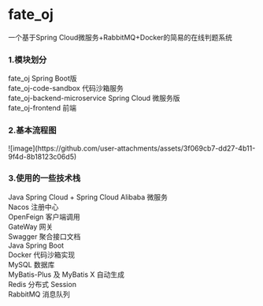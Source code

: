 # fate_oj
一个基于Spring Cloud微服务+RabbitMQ+Docker的简易的在线判题系统

<h3>1.模块划分</h3>
fate_oj Spring Boot版<br/>
fate_oj-code-sandbox 代码沙箱服务<br/>
fate_oj-backend-microservice Spring Cloud 微服务版<br/>
fate_oj-frontend 前端<br/>

<h3>2.基本流程图</h3>
![image](https://github.com/user-attachments/assets/3f069cb7-dd27-4b11-9f4d-8b18123c06d5)



<h3>3.使用的一些技术栈</h3>
Java Spring Cloud + Spring Cloud Alibaba 微服务<br/>
Nacos 注册中心<br/>
OpenFeign 客户端调用<br/>
GateWay 网关<br/>
Swagger 聚合接口文档<br/>
Java Spring Boot<br/>
Docker 代码沙箱实现<br/>
MySQL 数据库<br/>
MyBatis-Plus 及 MyBatis X 自动生成<br/>
Redis 分布式 Session<br/>
RabbitMQ 消息队列<br/>
